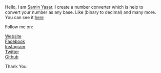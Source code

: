 Hello,
I am <a target="blank" href="https://github.com/saminyasar004">Samin Yasar</a>. I create a number converter which is help to convert your number as any base. Like (binary to decimal) and many more. You can see it <a target="blank" href="https://converter1.netlify.app/">here</a>

Follow me on:

<a target="blank" href="https://saminyasar.netlify.app/">Website</a><br>
<a target="blank" href="https://www.facebook.com/saminyasar004/">Facebook</a><br>
<a target="blank" href="https://www.instagram.com/saminyasar04/">Instagram</a><br>
<a target="blank" href="https://twitter.com/SaminYa02656579">Twitter</a><br>
<a target="blank" href="https://github.com/saminyasar004">Github</a><br>

Thank You
